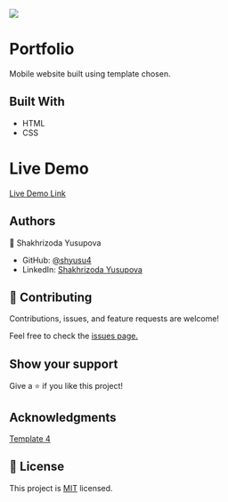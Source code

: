 ![](https://img.shields.io/badge/Microverse-blueviolet)
# Portfolio

Mobile website built using template chosen.

## Built With

- HTML
- CSS

# Live Demo
[Live Demo Link](https://livedemo.com/)

## Authors

👤 Shakhrizoda Yusupova

- GitHub: [@shyusu4](https://github.com/shyusu4)
- LinkedIn: [Shakhrizoda Yusupova](https://www.linkedin.com/in/shakhrizoda-yusupova-789253229/?originalSubdomain=uz)

## 🤝 Contributing
Contributions, issues, and feature requests are welcome!

Feel free to check the [issues page.](https://github.com/shyusu4/Hello-Microverse/issues)

## Show your support
Give a ⭐️ if you like this project!

## Acknowledgments

[Template 4](https://www.figma.com/file/l7SqJ3ZfkAKih9sFxvWSR4/Microverse-Student-Project-1?node-id=23%3A10)

## 📝 License

This project is [MIT](https://github.com/shyusu4/Portfolio/blob/created-header/MIT.md) licensed.

